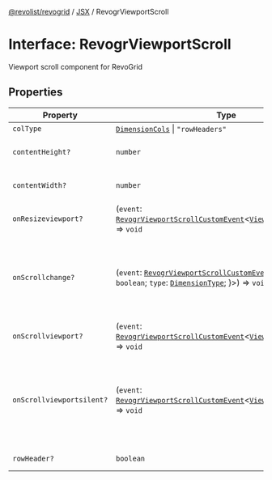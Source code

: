 [@revolist/revogrid](README.md) / [JSX](Namespace.JSX.md) / RevogrViewportScroll

# Interface: RevogrViewportScroll

Viewport scroll component for RevoGrid

## Properties

| Property | Type | Description | Defined in |
| ------ | ------ | ------ | ------ |
| `colType` | [`DimensionCols`](TypeAlias.DimensionCols.md) \| `"rowHeaders"` | - | [src/components.d.ts:2102](https://github.com/revolist/revogrid/blob/f56bf50e3d2048c8d7f3081240be2216cdbe01d4/src/components.d.ts#L2102) |
| `contentHeight?` | `number` | Height of inner content | [src/components.d.ts:2106](https://github.com/revolist/revogrid/blob/f56bf50e3d2048c8d7f3081240be2216cdbe01d4/src/components.d.ts#L2106) |
| `contentWidth?` | `number` | Width of inner content | [src/components.d.ts:2110](https://github.com/revolist/revogrid/blob/f56bf50e3d2048c8d7f3081240be2216cdbe01d4/src/components.d.ts#L2110) |
| `onResizeviewport?` | (`event`: [`RevogrViewportScrollCustomEvent`](Interface.RevogrViewportScrollCustomEvent.md)\<[`ViewPortResizeEvent`](TypeAlias.ViewPortResizeEvent.md)\>) => `void` | Viewport resize | [src/components.d.ts:2114](https://github.com/revolist/revogrid/blob/f56bf50e3d2048c8d7f3081240be2216cdbe01d4/src/components.d.ts#L2114) |
| `onScrollchange?` | (`event`: [`RevogrViewportScrollCustomEvent`](Interface.RevogrViewportScrollCustomEvent.md)\<\{ `hasScroll`: `boolean`; `type`: [`DimensionType`](TypeAlias.DimensionType.md); \}\>) => `void` | Triggered on scroll change, can be used to get information about scroll visibility | [src/components.d.ts:2118](https://github.com/revolist/revogrid/blob/f56bf50e3d2048c8d7f3081240be2216cdbe01d4/src/components.d.ts#L2118) |
| `onScrollviewport?` | (`event`: [`RevogrViewportScrollCustomEvent`](Interface.RevogrViewportScrollCustomEvent.md)\<[`ViewPortScrollEvent`](TypeAlias.ViewPortScrollEvent.md)\>) => `void` | Before scroll event | [src/components.d.ts:2125](https://github.com/revolist/revogrid/blob/f56bf50e3d2048c8d7f3081240be2216cdbe01d4/src/components.d.ts#L2125) |
| `onScrollviewportsilent?` | (`event`: [`RevogrViewportScrollCustomEvent`](Interface.RevogrViewportScrollCustomEvent.md)\<[`ViewPortScrollEvent`](TypeAlias.ViewPortScrollEvent.md)\>) => `void` | Silently scroll to coordinate Made to align negative coordinates for mobile devices | [src/components.d.ts:2129](https://github.com/revolist/revogrid/blob/f56bf50e3d2048c8d7f3081240be2216cdbe01d4/src/components.d.ts#L2129) |
| `rowHeader?` | `boolean` | Enable row header | [src/components.d.ts:2133](https://github.com/revolist/revogrid/blob/f56bf50e3d2048c8d7f3081240be2216cdbe01d4/src/components.d.ts#L2133) |
